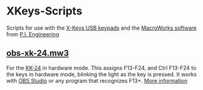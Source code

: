 # XKeys-Scripts
Scripts for use with the [X-Keys USB keypads](https://xkeys.com/xkeys/keys.html) and the [MacroWorks software](https://xkeys.com/software/softwarewindows/softwaremacroworks.html) from [P.I. Engineering](https://xkeys.com/)

## [obs-xk-24.mw3](https://github.com/jimmckeeth/XKeys-Scripts/blob/master/obs-xk-24.mw3)
For the [KK-24](https://xkeys.com/xk24.html) in hardware mode. This assigns F13-F24, and Ctrl F13-F24 to the keys in hardware mode, blinking the light as the key is pressed. It works with [OBS Studio](https://obsproject.com/) or any program that recognizes F13+. [More information](http://delphi.org/?post=3371)
